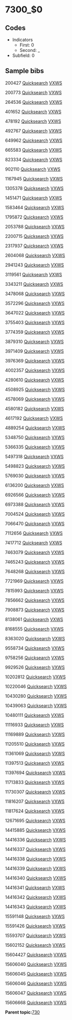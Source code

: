 # 7300\_$0

## Codes

-   Indicators
    -   First: 0
    -   Second: \_
-   Subfield: 0

## Sample bibs

200427 [Quicksearch](https://search.library.yale.edu/catalog/200427) [VXWS](http://prodorbis.library.yale.edu:7014/vxws/GetHoldingsService?bibId=200427)

200773 [Quicksearch](https://search.library.yale.edu/catalog/200773) [VXWS](http://prodorbis.library.yale.edu:7014/vxws/GetHoldingsService?bibId=200773)

264536 [Quicksearch](https://search.library.yale.edu/catalog/264536) [VXWS](http://prodorbis.library.yale.edu:7014/vxws/GetHoldingsService?bibId=264536)

401652 [Quicksearch](https://search.library.yale.edu/catalog/401652) [VXWS](http://prodorbis.library.yale.edu:7014/vxws/GetHoldingsService?bibId=401652)

478192 [Quicksearch](https://search.library.yale.edu/catalog/478192) [VXWS](http://prodorbis.library.yale.edu:7014/vxws/GetHoldingsService?bibId=478192)

492767 [Quicksearch](https://search.library.yale.edu/catalog/492767) [VXWS](http://prodorbis.library.yale.edu:7014/vxws/GetHoldingsService?bibId=492767)

649962 [Quicksearch](https://search.library.yale.edu/catalog/649962) [VXWS](http://prodorbis.library.yale.edu:7014/vxws/GetHoldingsService?bibId=649962)

665583 [Quicksearch](https://search.library.yale.edu/catalog/665583) [VXWS](http://prodorbis.library.yale.edu:7014/vxws/GetHoldingsService?bibId=665583)

823334 [Quicksearch](https://search.library.yale.edu/catalog/823334) [VXWS](http://prodorbis.library.yale.edu:7014/vxws/GetHoldingsService?bibId=823334)

902110 [Quicksearch](https://search.library.yale.edu/catalog/902110) [VXWS](http://prodorbis.library.yale.edu:7014/vxws/GetHoldingsService?bibId=902110)

1167945 [Quicksearch](https://search.library.yale.edu/catalog/1167945) [VXWS](http://prodorbis.library.yale.edu:7014/vxws/GetHoldingsService?bibId=1167945)

1305378 [Quicksearch](https://search.library.yale.edu/catalog/1305378) [VXWS](http://prodorbis.library.yale.edu:7014/vxws/GetHoldingsService?bibId=1305378)

1451471 [Quicksearch](https://search.library.yale.edu/catalog/1451471) [VXWS](http://prodorbis.library.yale.edu:7014/vxws/GetHoldingsService?bibId=1451471)

1583464 [Quicksearch](https://search.library.yale.edu/catalog/1583464) [VXWS](http://prodorbis.library.yale.edu:7014/vxws/GetHoldingsService?bibId=1583464)

1795872 [Quicksearch](https://search.library.yale.edu/catalog/1795872) [VXWS](http://prodorbis.library.yale.edu:7014/vxws/GetHoldingsService?bibId=1795872)

2053788 [Quicksearch](https://search.library.yale.edu/catalog/2053788) [VXWS](http://prodorbis.library.yale.edu:7014/vxws/GetHoldingsService?bibId=2053788)

2200715 [Quicksearch](https://search.library.yale.edu/catalog/2200715) [VXWS](http://prodorbis.library.yale.edu:7014/vxws/GetHoldingsService?bibId=2200715)

2317937 [Quicksearch](https://search.library.yale.edu/catalog/2317937) [VXWS](http://prodorbis.library.yale.edu:7014/vxws/GetHoldingsService?bibId=2317937)

2604068 [Quicksearch](https://search.library.yale.edu/catalog/2604068) [VXWS](http://prodorbis.library.yale.edu:7014/vxws/GetHoldingsService?bibId=2604068)

2941243 [Quicksearch](https://search.library.yale.edu/catalog/2941243) [VXWS](http://prodorbis.library.yale.edu:7014/vxws/GetHoldingsService?bibId=2941243)

3119561 [Quicksearch](https://search.library.yale.edu/catalog/3119561) [VXWS](http://prodorbis.library.yale.edu:7014/vxws/GetHoldingsService?bibId=3119561)

3343211 [Quicksearch](https://search.library.yale.edu/catalog/3343211) [VXWS](http://prodorbis.library.yale.edu:7014/vxws/GetHoldingsService?bibId=3343211)

3478068 [Quicksearch](https://search.library.yale.edu/catalog/3478068) [VXWS](http://prodorbis.library.yale.edu:7014/vxws/GetHoldingsService?bibId=3478068)

3572296 [Quicksearch](https://search.library.yale.edu/catalog/3572296) [VXWS](http://prodorbis.library.yale.edu:7014/vxws/GetHoldingsService?bibId=3572296)

3647022 [Quicksearch](https://search.library.yale.edu/catalog/3647022) [VXWS](http://prodorbis.library.yale.edu:7014/vxws/GetHoldingsService?bibId=3647022)

3755403 [Quicksearch](https://search.library.yale.edu/catalog/3755403) [VXWS](http://prodorbis.library.yale.edu:7014/vxws/GetHoldingsService?bibId=3755403)

3774359 [Quicksearch](https://search.library.yale.edu/catalog/3774359) [VXWS](http://prodorbis.library.yale.edu:7014/vxws/GetHoldingsService?bibId=3774359)

3879310 [Quicksearch](https://search.library.yale.edu/catalog/3879310) [VXWS](http://prodorbis.library.yale.edu:7014/vxws/GetHoldingsService?bibId=3879310)

3971409 [Quicksearch](https://search.library.yale.edu/catalog/3971409) [VXWS](http://prodorbis.library.yale.edu:7014/vxws/GetHoldingsService?bibId=3971409)

3976369 [Quicksearch](https://search.library.yale.edu/catalog/3976369) [VXWS](http://prodorbis.library.yale.edu:7014/vxws/GetHoldingsService?bibId=3976369)

4002357 [Quicksearch](https://search.library.yale.edu/catalog/4002357) [VXWS](http://prodorbis.library.yale.edu:7014/vxws/GetHoldingsService?bibId=4002357)

4280610 [Quicksearch](https://search.library.yale.edu/catalog/4280610) [VXWS](http://prodorbis.library.yale.edu:7014/vxws/GetHoldingsService?bibId=4280610)

4508925 [Quicksearch](https://search.library.yale.edu/catalog/4508925) [VXWS](http://prodorbis.library.yale.edu:7014/vxws/GetHoldingsService?bibId=4508925)

4578069 [Quicksearch](https://search.library.yale.edu/catalog/4578069) [VXWS](http://prodorbis.library.yale.edu:7014/vxws/GetHoldingsService?bibId=4578069)

4580182 [Quicksearch](https://search.library.yale.edu/catalog/4580182) [VXWS](http://prodorbis.library.yale.edu:7014/vxws/GetHoldingsService?bibId=4580182)

4617192 [Quicksearch](https://search.library.yale.edu/catalog/4617192) [VXWS](http://prodorbis.library.yale.edu:7014/vxws/GetHoldingsService?bibId=4617192)

4889254 [Quicksearch](https://search.library.yale.edu/catalog/4889254) [VXWS](http://prodorbis.library.yale.edu:7014/vxws/GetHoldingsService?bibId=4889254)

5348750 [Quicksearch](https://search.library.yale.edu/catalog/5348750) [VXWS](http://prodorbis.library.yale.edu:7014/vxws/GetHoldingsService?bibId=5348750)

5366335 [Quicksearch](https://search.library.yale.edu/catalog/5366335) [VXWS](http://prodorbis.library.yale.edu:7014/vxws/GetHoldingsService?bibId=5366335)

5497318 [Quicksearch](https://search.library.yale.edu/catalog/5497318) [VXWS](http://prodorbis.library.yale.edu:7014/vxws/GetHoldingsService?bibId=5497318)

5498823 [Quicksearch](https://search.library.yale.edu/catalog/5498823) [VXWS](http://prodorbis.library.yale.edu:7014/vxws/GetHoldingsService?bibId=5498823)

5769030 [Quicksearch](https://search.library.yale.edu/catalog/5769030) [VXWS](http://prodorbis.library.yale.edu:7014/vxws/GetHoldingsService?bibId=5769030)

6136200 [Quicksearch](https://search.library.yale.edu/catalog/6136200) [VXWS](http://prodorbis.library.yale.edu:7014/vxws/GetHoldingsService?bibId=6136200)

6926566 [Quicksearch](https://search.library.yale.edu/catalog/6926566) [VXWS](http://prodorbis.library.yale.edu:7014/vxws/GetHoldingsService?bibId=6926566)

6973388 [Quicksearch](https://search.library.yale.edu/catalog/6973388) [VXWS](http://prodorbis.library.yale.edu:7014/vxws/GetHoldingsService?bibId=6973388)

7004524 [Quicksearch](https://search.library.yale.edu/catalog/7004524) [VXWS](http://prodorbis.library.yale.edu:7014/vxws/GetHoldingsService?bibId=7004524)

7066470 [Quicksearch](https://search.library.yale.edu/catalog/7066470) [VXWS](http://prodorbis.library.yale.edu:7014/vxws/GetHoldingsService?bibId=7066470)

7112656 [Quicksearch](https://search.library.yale.edu/catalog/7112656) [VXWS](http://prodorbis.library.yale.edu:7014/vxws/GetHoldingsService?bibId=7112656)

7417712 [Quicksearch](https://search.library.yale.edu/catalog/7417712) [VXWS](http://prodorbis.library.yale.edu:7014/vxws/GetHoldingsService?bibId=7417712)

7463079 [Quicksearch](https://search.library.yale.edu/catalog/7463079) [VXWS](http://prodorbis.library.yale.edu:7014/vxws/GetHoldingsService?bibId=7463079)

7465243 [Quicksearch](https://search.library.yale.edu/catalog/7465243) [VXWS](http://prodorbis.library.yale.edu:7014/vxws/GetHoldingsService?bibId=7465243)

7648268 [Quicksearch](https://search.library.yale.edu/catalog/7648268) [VXWS](http://prodorbis.library.yale.edu:7014/vxws/GetHoldingsService?bibId=7648268)

7721969 [Quicksearch](https://search.library.yale.edu/catalog/7721969) [VXWS](http://prodorbis.library.yale.edu:7014/vxws/GetHoldingsService?bibId=7721969)

7815993 [Quicksearch](https://search.library.yale.edu/catalog/7815993) [VXWS](http://prodorbis.library.yale.edu:7014/vxws/GetHoldingsService?bibId=7815993)

7856662 [Quicksearch](https://search.library.yale.edu/catalog/7856662) [VXWS](http://prodorbis.library.yale.edu:7014/vxws/GetHoldingsService?bibId=7856662)

7908873 [Quicksearch](https://search.library.yale.edu/catalog/7908873) [VXWS](http://prodorbis.library.yale.edu:7014/vxws/GetHoldingsService?bibId=7908873)

8138061 [Quicksearch](https://search.library.yale.edu/catalog/8138061) [VXWS](http://prodorbis.library.yale.edu:7014/vxws/GetHoldingsService?bibId=8138061)

8168555 [Quicksearch](https://search.library.yale.edu/catalog/8168555) [VXWS](http://prodorbis.library.yale.edu:7014/vxws/GetHoldingsService?bibId=8168555)

8363020 [Quicksearch](https://search.library.yale.edu/catalog/8363020) [VXWS](http://prodorbis.library.yale.edu:7014/vxws/GetHoldingsService?bibId=8363020)

9558734 [Quicksearch](https://search.library.yale.edu/catalog/9558734) [VXWS](http://prodorbis.library.yale.edu:7014/vxws/GetHoldingsService?bibId=9558734)

9758256 [Quicksearch](https://search.library.yale.edu/catalog/9758256) [VXWS](http://prodorbis.library.yale.edu:7014/vxws/GetHoldingsService?bibId=9758256)

9929526 [Quicksearch](https://search.library.yale.edu/catalog/9929526) [VXWS](http://prodorbis.library.yale.edu:7014/vxws/GetHoldingsService?bibId=9929526)

10202812 [Quicksearch](https://search.library.yale.edu/catalog/10202812) [VXWS](http://prodorbis.library.yale.edu:7014/vxws/GetHoldingsService?bibId=10202812)

10220046 [Quicksearch](https://search.library.yale.edu/catalog/10220046) [VXWS](http://prodorbis.library.yale.edu:7014/vxws/GetHoldingsService?bibId=10220046)

10430280 [Quicksearch](https://search.library.yale.edu/catalog/10430280) [VXWS](http://prodorbis.library.yale.edu:7014/vxws/GetHoldingsService?bibId=10430280)

10439063 [Quicksearch](https://search.library.yale.edu/catalog/10439063) [VXWS](http://prodorbis.library.yale.edu:7014/vxws/GetHoldingsService?bibId=10439063)

10480111 [Quicksearch](https://search.library.yale.edu/catalog/10480111) [VXWS](http://prodorbis.library.yale.edu:7014/vxws/GetHoldingsService?bibId=10480111)

11116933 [Quicksearch](https://search.library.yale.edu/catalog/11116933) [VXWS](http://prodorbis.library.yale.edu:7014/vxws/GetHoldingsService?bibId=11116933)

11169889 [Quicksearch](https://search.library.yale.edu/catalog/11169889) [VXWS](http://prodorbis.library.yale.edu:7014/vxws/GetHoldingsService?bibId=11169889)

11205510 [Quicksearch](https://search.library.yale.edu/catalog/11205510) [VXWS](http://prodorbis.library.yale.edu:7014/vxws/GetHoldingsService?bibId=11205510)

11361069 [Quicksearch](https://search.library.yale.edu/catalog/11361069) [VXWS](http://prodorbis.library.yale.edu:7014/vxws/GetHoldingsService?bibId=11361069)

11397513 [Quicksearch](https://search.library.yale.edu/catalog/11397513) [VXWS](http://prodorbis.library.yale.edu:7014/vxws/GetHoldingsService?bibId=11397513)

11397694 [Quicksearch](https://search.library.yale.edu/catalog/11397694) [VXWS](http://prodorbis.library.yale.edu:7014/vxws/GetHoldingsService?bibId=11397694)

11713833 [Quicksearch](https://search.library.yale.edu/catalog/11713833) [VXWS](http://prodorbis.library.yale.edu:7014/vxws/GetHoldingsService?bibId=11713833)

11730307 [Quicksearch](https://search.library.yale.edu/catalog/11730307) [VXWS](http://prodorbis.library.yale.edu:7014/vxws/GetHoldingsService?bibId=11730307)

11816207 [Quicksearch](https://search.library.yale.edu/catalog/11816207) [VXWS](http://prodorbis.library.yale.edu:7014/vxws/GetHoldingsService?bibId=11816207)

11817624 [Quicksearch](https://search.library.yale.edu/catalog/11817624) [VXWS](http://prodorbis.library.yale.edu:7014/vxws/GetHoldingsService?bibId=11817624)

12671695 [Quicksearch](https://search.library.yale.edu/catalog/12671695) [VXWS](http://prodorbis.library.yale.edu:7014/vxws/GetHoldingsService?bibId=12671695)

14415885 [Quicksearch](https://search.library.yale.edu/catalog/14415885) [VXWS](http://prodorbis.library.yale.edu:7014/vxws/GetHoldingsService?bibId=14415885)

14416336 [Quicksearch](https://search.library.yale.edu/catalog/14416336) [VXWS](http://prodorbis.library.yale.edu:7014/vxws/GetHoldingsService?bibId=14416336)

14416337 [Quicksearch](https://search.library.yale.edu/catalog/14416337) [VXWS](http://prodorbis.library.yale.edu:7014/vxws/GetHoldingsService?bibId=14416337)

14416338 [Quicksearch](https://search.library.yale.edu/catalog/14416338) [VXWS](http://prodorbis.library.yale.edu:7014/vxws/GetHoldingsService?bibId=14416338)

14416339 [Quicksearch](https://search.library.yale.edu/catalog/14416339) [VXWS](http://prodorbis.library.yale.edu:7014/vxws/GetHoldingsService?bibId=14416339)

14416340 [Quicksearch](https://search.library.yale.edu/catalog/14416340) [VXWS](http://prodorbis.library.yale.edu:7014/vxws/GetHoldingsService?bibId=14416340)

14416341 [Quicksearch](https://search.library.yale.edu/catalog/14416341) [VXWS](http://prodorbis.library.yale.edu:7014/vxws/GetHoldingsService?bibId=14416341)

14416342 [Quicksearch](https://search.library.yale.edu/catalog/14416342) [VXWS](http://prodorbis.library.yale.edu:7014/vxws/GetHoldingsService?bibId=14416342)

14416343 [Quicksearch](https://search.library.yale.edu/catalog/14416343) [VXWS](http://prodorbis.library.yale.edu:7014/vxws/GetHoldingsService?bibId=14416343)

15591148 [Quicksearch](https://search.library.yale.edu/catalog/15591148) [VXWS](http://prodorbis.library.yale.edu:7014/vxws/GetHoldingsService?bibId=15591148)

15591426 [Quicksearch](https://search.library.yale.edu/catalog/15591426) [VXWS](http://prodorbis.library.yale.edu:7014/vxws/GetHoldingsService?bibId=15591426)

15593707 [Quicksearch](https://search.library.yale.edu/catalog/15593707) [VXWS](http://prodorbis.library.yale.edu:7014/vxws/GetHoldingsService?bibId=15593707)

15602152 [Quicksearch](https://search.library.yale.edu/catalog/15602152) [VXWS](http://prodorbis.library.yale.edu:7014/vxws/GetHoldingsService?bibId=15602152)

15604427 [Quicksearch](https://search.library.yale.edu/catalog/15604427) [VXWS](http://prodorbis.library.yale.edu:7014/vxws/GetHoldingsService?bibId=15604427)

15606040 [Quicksearch](https://search.library.yale.edu/catalog/15606040) [VXWS](http://prodorbis.library.yale.edu:7014/vxws/GetHoldingsService?bibId=15606040)

15606045 [Quicksearch](https://search.library.yale.edu/catalog/15606045) [VXWS](http://prodorbis.library.yale.edu:7014/vxws/GetHoldingsService?bibId=15606045)

15606046 [Quicksearch](https://search.library.yale.edu/catalog/15606046) [VXWS](http://prodorbis.library.yale.edu:7014/vxws/GetHoldingsService?bibId=15606046)

15606047 [Quicksearch](https://search.library.yale.edu/catalog/15606047) [VXWS](http://prodorbis.library.yale.edu:7014/vxws/GetHoldingsService?bibId=15606047)

15606668 [Quicksearch](https://search.library.yale.edu/catalog/15606668) [VXWS](http://prodorbis.library.yale.edu:7014/vxws/GetHoldingsService?bibId=15606668)

**Parent topic:**[730](../../tags/730/730.md)


